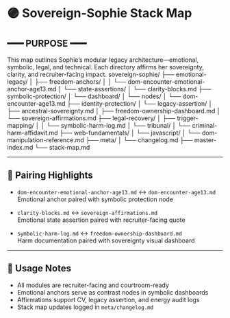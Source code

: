 # 🟣 Sovereign-Sophie Stack Map

## ━━━ PURPOSE ━━━
This map outlines Sophie’s modular legacy architecture—emotional, symbolic, legal, and technical. Each directory affirms her sovereignty, clarity, and recruiter-facing impact.
sovereign-sophie/ ├── emotional-legacy/ │ ├── freedom-anchors/ │ │ └── dom-encounter-emotional-anchor-age13.md │ └── state-assertions/ │ └── clarity-blocks.md ├── symbolic-protection/ │ └── dashboard/ │ └── nodes/ │ └── dom-encounter-age13.md ├── identity-protection/ │ └── legacy-assertion/ │ ├── ancestral-sovereignty.md │ ├── freedom-ownership-dashboard.md │ └── sovereign-affirmations.md ├── legal-recovery/ │ ├── trigger-mapping/ │ │ └── symbolic-harm-log.md │ └── tribunal/ │ └── criminal-harm-affidavit.md ├── web-fundamentals/ │ └── javascript/ │ └── dom-manipulation-reference.md ├── meta/ │ └── changelog.md ├── master-index.md └── stack-map.md

---

## 🔗 Pairing Highlights

- `dom-encounter-emotional-anchor-age13.md` ↔ `dom-encounter-age13.md`  
  Emotional anchor paired with symbolic protection node

- `clarity-blocks.md` ↔ `sovereign-affirmations.md`  
  Emotional state assertion paired with recruiter-facing quote

- `symbolic-harm-log.md` ↔ `freedom-ownership-dashboard.md`  
  Harm documentation paired with sovereignty visual dashboard

---

## 📌 Usage Notes

- All modules are recruiter-facing and courtroom-ready  
- Emotional anchors serve as contrast nodes in symbolic dashboards  
- Affirmations support CV, legacy assertion, and energy audit logs  
- Stack map updates logged in `meta/changelog.md`
